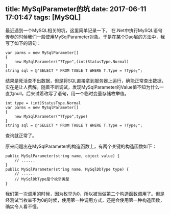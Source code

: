 title: MySqlParameter的坑
date: 2017-06-11 17:01:47
tags: [MySQL]
---

最近遇到一个MySQL相关的坑，这里简单记录一下。
在.Net中执行MySQL语句传参的时候我们一般使用MySqlParameter对象。于是在某个Dao层的方法中，我写了如下的语句：
```
var parms = new MySqlParameter[]
{
    new MySqlParameter("?Type",(int)StatusType.Normal)
}
string sql = @"SELECT * FROM TABLE T WHERE T.Type = ?Type;";
```
结果是死活查不出数据，但是将SQL直接拿到服务器上运行，确能正常查出数据，实在是让人费解。随着不断调试，发现MySqlParameter的Value值不知为什么一直为null，后来试着改写了语句，用一个临时变量存储枚举值。
```
int type = (int)StatusType.Normal
var parms = new MySqlParameter[]
{
    new MySqlParameter("?Type",type)
}
string sql = @"SELECT * FROM TABLE T WHERE T.Type = ?Type;";
```
查询就正常了。

原来问题出在MySqlParameter的构造函数上，有两个关键的构造函数如下：
```
public MySqlParameter(string name, object value) { 
    // ...... 
} 
public MySqlParameter(string name, MySqlDbType type) { 
    // ...... 
    // MySqlDbType是个枚举类型 
}
```
我们第一次调用的时候，因为枚举为0，所以被当做第二个构造函数调用了。但是经测试当枚举不为0的时候，使用第一种调用方式，还是会使用第一种构造函数，确实令人看不懂。



